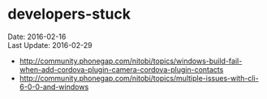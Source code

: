 # developers-stuck #
Date: 2016-02-16 <br>
Last Update: 2016-02-29


- http://community.phonegap.com/nitobi/topics/windows-build-fail-when-add-cordova-plugin-camera-cordova-plugin-contacts
- http://community.phonegap.com/nitobi/topics/multiple-issues-with-cli-6-0-0-and-windows 


